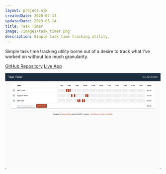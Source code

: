 ```yaml
---
layout: project.njk
createdDate: 2020-07-13
updatedDate: 2023-05-14
title: Task Timer
image: /images/task_timer.png
description: Simple task time tracking utility.
---
```


Simple task time tracking utility borne out of a desire to track what I've worked on without too
much granularity.

[GitHub Repository](https://github.com/danielway/task-timer)
[Live App](https://tasktimer.danieldway.com/)

<img src="/images/task_timer.png" alt="Task Timer" width="500px" />

